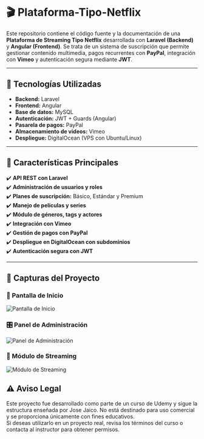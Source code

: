 # 🎬 Plataforma-Tipo-Netflix

Este repositorio contiene el código fuente y la documentación de una **Plataforma de Streaming Tipo Netflix** desarrollada con **Laravel (Backend)** y **Angular (Frontend)**. Se trata de un sistema de suscripción que permite gestionar contenido multimedia, pagos recurrentes con **PayPal**, integración con **Vimeo** y autenticación segura mediante **JWT**.

---

## 🚀 Tecnologías Utilizadas

- **Backend:** Laravel
- **Frontend:** Angular
- **Base de datos:** MySQL
- **Autenticación:** JWT + Guards (Angular)
- **Pasarela de pagos:** PayPal
- **Almacenamiento de videos:** Vimeo
- **Despliegue:** DigitalOcean (VPS con Ubuntu/Linux)

---

## 🎯 Características Principales

✔️ **API REST con Laravel**  
✔️ **Administración de usuarios y roles**  
✔️ **Planes de suscripción:** Básico, Estándar y Premium  
✔️ **Manejo de películas y series**  
✔️ **Módulo de géneros, tags y actores**  
✔️ **Integración con Vimeo**  
✔️ **Gestión de pagos con PayPal**  
✔️ **Despliegue en DigitalOcean con subdominios**  
✔️ **Autenticación segura con JWT**  

---

## 📸 Capturas del Proyecto

### 📌 Pantalla de Inicio
![Pantalla de Inicio](ruta_a_tu_imagen)

### 🎛️ Panel de Administración
![Panel de Administración](ruta_a_tu_imagen)

### 🎥 Módulo de Streaming
![Módulo de Streaming](ruta_a_tu_imagen)

## ⚠️ Aviso Legal
Este proyecto fue desarrollado como parte de un curso de Udemy y sigue la estructura enseñada por Jose Jaico.
No está destinado para uso comercial y se proporciona únicamente con fines educativos.  
Si deseas utilizarlo en un proyecto real, revisa los términos del curso o contacta al instructor para obtener permisos.
